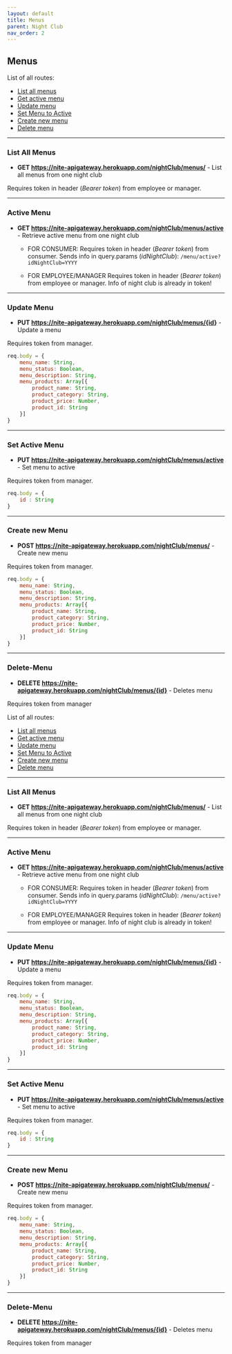 ```yaml
---
layout: default
title: Menus
parent: Night Club
nav_order: 2
---
```

## Menus

List of all routes:
* [List all menus](#List-All-Menus)
* [Get active menu](#Active-Menu)
* [Update menu](#Update-Menu)
* [Set Menu to Active](#Set-Active-Menu)
* [Create new menu](#Create-new-Menu)
* [Delete menu](#Delete-Menu)

___

### List All Menus

* **GET https://nite-apigateway.herokuapp.com/nightClub/menus/** - List all menus from one night club

Requires token in header (*Bearer token*) from employee or manager.


___

### Active Menu

* **GET https://nite-apigateway.herokuapp.com/nightClub/menus/active** - Retrieve active menu from one night club

    * FOR CONSUMER:
        Requires token in header (*Bearer token*) from consumer.
        Sends info in query.params (*idNightClub*): `/menu/active?idNightClub=YYYY`
    
    * FOR EMPLOYEE/MANAGER
        Requires token in header (*Bearer token*) from employee or manager.
        Info of night club is already in token!

___

### Update Menu

* **PUT https://nite-apigateway.herokuapp.com/nightClub/menus/{id}** - Update a menu

Requires token from manager.

```js
req.body = {
    menu_name: String,
    menu_status: Boolean,
    menu_description: String,
    menu_products: Array[{
        product_name: String,
        product_category: String,
        product_price: Number,
        product_id: String
    }]
}
```

___

### Set Active Menu
* **PUT https://nite-apigateway.herokuapp.com/nightClub/menus/active** - Set menu to active

Requires token from manager.

```js
req.body = {
    id : String
}
```

___

### Create new Menu
* **POST https://nite-apigateway.herokuapp.com/nightClub/menus/** - Create new menu

Requires token from manager.

```js
req.body = {
    menu_name: String,
    menu_status: Boolean,
    menu_description: String,
    menu_products: Array[{
        product_name: String,
        product_category: String,
        product_price: Number,
        product_id: String
    }]
}
```

___

### Delete-Menu
* **DELETE https://nite-apigateway.herokuapp.com/nightClub/menus/{id}** - Deletes menu

Requires token from manager


List of all routes:
* [List all menus](#List-All-Menus)
* [Get active menu](#Active-Menu)
* [Update menu](#Update-Menu)
* [Set Menu to Active](#Set-Active-Menu)
* [Create new menu](#Create-new-Menu)
* [Delete menu](#Delete-Menu)

___

### List All Menus

* **GET https://nite-apigateway.herokuapp.com/nightClub/menus/** - List all menus from one night club

Requires token in header (*Bearer token*) from employee or manager.


___

### Active Menu

* **GET https://nite-apigateway.herokuapp.com/nightClub/menus/active** - Retrieve active menu from one night club

    * FOR CONSUMER:
        Requires token in header (*Bearer token*) from consumer.
        Sends info in query.params (*idNightClub*): `/menu/active?idNightClub=YYYY`
    
    * FOR EMPLOYEE/MANAGER
        Requires token in header (*Bearer token*) from employee or manager.
        Info of night club is already in token!

___

### Update Menu

* **PUT https://nite-apigateway.herokuapp.com/nightClub/menus/{id}** - Update a menu

Requires token from manager.

```js
req.body = {
    menu_name: String,
    menu_status: Boolean,
    menu_description: String,
    menu_products: Array[{
        product_name: String,
        product_category: String,
        product_price: Number,
        product_id: String
    }]
}
```

___

### Set Active Menu
* **PUT https://nite-apigateway.herokuapp.com/nightClub/menus/active** - Set menu to active

Requires token from manager.

```js
req.body = {
    id : String
}
````

___

### Create new Menu
* **POST https://nite-apigateway.herokuapp.com/nightClub/menus/** - Create new menu

Requires token from manager.

```js
req.body = {
    menu_name: String,
    menu_status: Boolean,
    menu_description: String,
    menu_products: Array[{
        product_name: String,
        product_category: String,
        product_price: Number,
        product_id: String
    }]
}
```

___

### Delete-Menu
* **DELETE https://nite-apigateway.herokuapp.com/nightClub/menus/{id}** - Deletes menu

Requires token from manager


